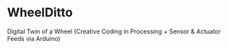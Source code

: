 # WheelDitto
Digital Twin of a Wheel
(Creative Coding in Processing + Sensor &amp; Actuator Feeds via Arduino)
